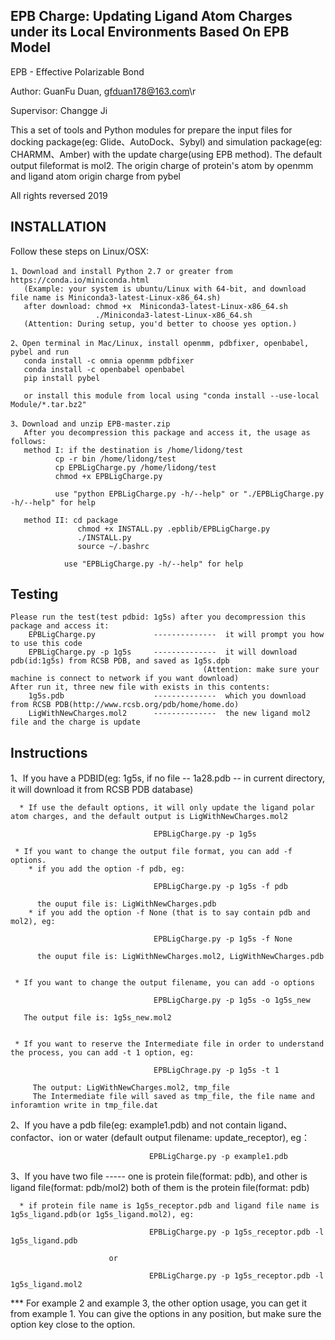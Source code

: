 EPB Charge: Updating Ligand Atom Charges under its Local Environments Based On EPB Model
----------------------------------------------------------------------------------------
EPB - Effective Polarizable Bond

Author: GuanFu Duan, gfduan178@163.com\r

Supervisor: Changge Ji

This a set of tools and Python modules for prepare the input files for docking package(eg: Glide、AutoDock、Sybyl) and simulation package(eg: CHARMM、Amber) with the update charge(using EPB method). The default output fileformat is mol2.
The origin charge of protein's atom by openmm and ligand atom origin charge from pybel

All rights reversed 2019

INSTALLATION
------------
Follow these steps on Linux/OSX:

    1、Download and install Python 2.7 or greater from https://conda.io/miniconda.html
       (Example: your system is ubuntu/Linux with 64-bit, and download file name is Miniconda3-latest-Linux-x86_64.sh)
       after download: chmod +x  Miniconda3-latest-Linux-x86_64.sh
                       ./Miniconda3-latest-Linux-x86_64.sh
       (Attention: During setup, you'd better to choose yes option.)
       
    2、Open terminal in Mac/Linux, install openmm, pdbfixer, openbabel, pybel and run
       conda install -c omnia openmm pdbfixer
       conda install -c openbabel openbabel
       pip install pybel
       
       or install this module from local using "conda install --use-local Module/*.tar.bz2"
       
    3、Download and unzip EPB-master.zip
       After you decompression this package and access it, the usage as follows:
       method I: if the destination is /home/lidong/test
              cp -r bin /home/lidong/test
              cp EPBLigCharge.py /home/lidong/test
              chmod +x EPBLigCharge.py

              use "python EPBLigCharge.py -h/--help" or "./EPBLigCharge.py -h/--help" for help
    
       method II: cd package
                   chmod +x INSTALL.py .epblib/EPBLigCharge.py
                   ./INSTALL.py
                   source ~/.bashrc

                use "EPBLigCharge.py -h/--help" for help

Testing
-------
    Please run the test(test pdbid: 1g5s) after you decompression this package and access it:
        EPBLigCharge.py             --------------  it will prompt you how to use this code
        EPBLigCharge.py -p 1g5s     --------------  it will download pdb(id:1g5s) from RCSB PDB, and saved as 1g5s.dpb
                                               (Attention: make sure your machine is connect to network if you want download)
    After run it, three new file with exists in this contents:
        1g5s.pdb                    --------------  which you download from RCSB PDB(http://www.rcsb.org/pdb/home/home.do)
        LigWithNewCharges.mol2      --------------  the new ligand mol2 file and the charge is update



Instructions
------------
   1、If you have a PDBID(eg: 1g5s, if no file -- 1a28.pdb -- in current directory, it will download it from RCSB PDB database)
      
      * If use the default options, it will only update the ligand polar atom charges, and the default output is LigWithNewCharges.mol2 
        
                                    EPBLigCharge.py -p 1g5s
        
     * If you want to change the output file format, you can add -f options.
        * if you add the option -f pdb, eg:
        
                                    EPBLigCharge.py -p 1g5s -f pdb
        
          the ouput file is: LigWithNewCharges.pdb 
        * if you add the option -f None (that is to say contain pdb and mol2), eg:
        
                                    EPBLigCharge.py -p 1g5s -f None
        
          the ouput file is: LigWithNewCharges.mol2, LigWithNewCharges.pdb 
     
     
     * If you want to change the output filename, you can add -o options

                                    EPBLigCharge.py -p 1g5s -o 1g5s_new
       
       The output file is: 1g5s_new.mol2 
       
       
     * If you want to reserve the Intermediate file in order to understand the process, you can add -t 1 option, eg:
   
                                    EPBLigChrage.py -p 1g5s -t 1

         The output: LigWithNewCharges.mol2, tmp_file 
         The Intermediate file will saved as tmp_file, the file name and inforamtion write in tmp_file.dat 
   		  
   2、If you have a pdb file(eg: example1.pdb) and not contain ligand、confactor、ion or water
      (default output filename: update_receptor), eg：
   
                                   EPBLigCharge.py -p example1.pdb
   
   3、If you have two file ----- one is protein file(format: pdb), and other is ligand file(format: pdb/mol2)
                                 both of them is the protein file(format: pdb)
   
      * if protein file name is 1g5s_receptor.pdb and ligand file name is 1g5s_ligand.pdb(or 1g5s_ligand.mol2), eg:
      
                                   EPBLigCharge.py -p 1g5s_receptor.pdb -l 1g5s_ligand.pdb
                          
                          or       
                          
                                   EPBLigCharge.py -p 1g5s_receptor.pdb -l 1g5s_ligand.mol2
      

   *** For example 2 and example 3, the other option usage, you can get it from example 1.
       You can give the options in any position, but make sure the option key close to the option.
